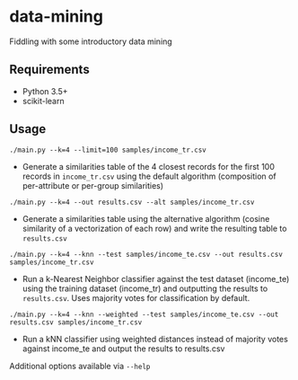 # data-mining
Fiddling with some introductory data mining

## Requirements
* Python 3.5+
* scikit-learn

## Usage

`./main.py --k=4 --limit=100 samples/income_tr.csv`
* Generate a similarities table of the 4 closest records for the first 100 records in `income_tr.csv` using the default algorithm (composition of per-attribute or per-group similarities)

`./main.py --k=4 --out results.csv --alt samples/income_tr.csv`
* Generate a similarities table using the alternative algorithm (cosine similarity of a vectorization of each row) and write the resulting table to `results.csv`

`./main.py --k=4 --knn --test samples/income_te.csv --out results.csv samples/income_tr.csv`
* Run a k-Nearest Neighbor classifier against the test dataset (income_te) using the training dataset (income_tr) and outputting the results to `results.csv`. Uses majority votes for classification by default.

`./main.py --k=4 --knn --weighted --test samples/income_te.csv --out results.csv samples/income_tr.csv`
* Run a kNN classifier using weighted distances instead of majority votes against income_te and output the results to results.csv

Additional options available via `--help`
